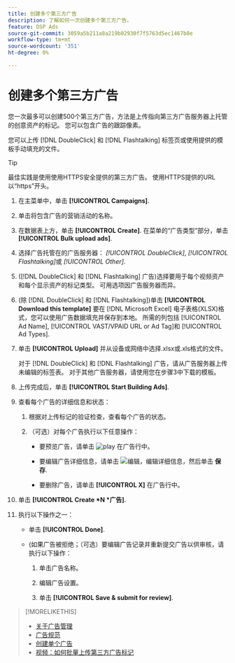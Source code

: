 ```yaml
---
title: 创建多个第三方广告
description: 了解如何一次创建多个第三方广告。
feature: DSP Ads
source-git-commit: 3059a5b211a8a219b02930f7f5763d5ec1467b8e
workflow-type: tm+mt
source-wordcount: '351'
ht-degree: 0%

---
```


# 创建多个第三方广告

您一次最多可以创建500个第三方广告，方法是上传指向第三方广告服务器上托管的创意资产的标记。 您可以包含广告的跟踪像素。<!-- The bulksheet template for other ad servers says you can include 200. Which is it: 200 or 500? -->

您可以上传 [!DNL DoubleClick] 和 [!DNL Flashtalking] 标签页或使用提供的模板手动填充的文件。

>[!TIP]
>
> 最佳实践是使用使用HTTPS安全提供的第三方广告。 使用HTTPS提供的URL以“https”开头。

1. 在主菜单中，单击 **[!UICONTROL Campaigns]**.

1. 单击将包含广告的营销活动的名称。

1. 在数据表上方，单击 **[!UICONTROL Create]**. 在菜单的“广告类型”部分，单击 **[!UICONTROL Bulk upload ads]**.

1. 选择广告托管在的广告服务器： *[!UICONTROL DoubleClick]*, *[!UICONTROL Flashtalking]*&#x200B;或 *[!UICONTROL Other]*.

1. ([!DNL DoubleClick] 和 [!DNL Flashtalking] 广告)选择要用于每个视频资产和每个显示资产的标记类型。 可用选项因广告服务器而异。

1. (除 [!DNL DoubleClick] 和 [!DNL Flashtalking])单击 **[!UICONTROL Download this template]** 要在 [!DNL Microsoft Excel] 电子表格(XLSX)格式，您可以使用广告数据填充并保存到本地。 所需的列包括 [!UICONTROL Ad Name], [!UICONTROL VAST/VPAID URL or Ad Tag]和 [!UICONTROL Ad Types].

1. 单击 **[!UICONTROL Upload]** 并从设备或网络中选择.xlsx或.xls格式的文件。

   对于 [!DNL DoubleClick] 和 [!DNL Flashtalking] 广告，请从广告服务器上传未编辑的标签表。 对于其他广告服务器，请使用您在步骤3中下载的模板。

1. 上传完成后，单击 **[!UICONTROL Start Building Ads]**.

1. 查看每个广告的详细信息和状态：

   1. 根据对上传标记的验证检查，查看每个广告的状态。

   1. （可选）对每个广告执行以下任意操作：

      * 要预览广告，请单击 ![play](/help/dsp/assets/play.png) 在广告行中。

      * 要编辑广告详细信息，请单击 ![编辑](/help/dsp/assets/edit.png)，编辑详细信息，然后单击 **保存**.

      * 要删除广告，请单击 **[!UICONTROL X]** 在广告行中。

1. 单击 **[!UICONTROL Create *N *广告]**.

1. 执行以下操作之一：

   * 单击 **[!UICONTROL Done]**.

   * (如果广告被拒绝；（可选）要编辑广告记录并重新提交广告以供审核，请执行以下操作：

      1. 单击广告名称。

      1. 编辑广告设置。

      1. 单击 **[!UICONTROL Save & submit for review]**.

>[!MORELIKETHIS]
>
>* [关于广告管理](ad-about.md)
>* [广告规范](ad-specs.md)
>* [创建单个广告](ad-create.md)
>* [视频：如何批量上传第三方广告标记](https://experienceleague.adobe.com/docs/advertising-cloud-learn/tutorials/dsp/bulk-upload-third-party-ad-tags.html)

